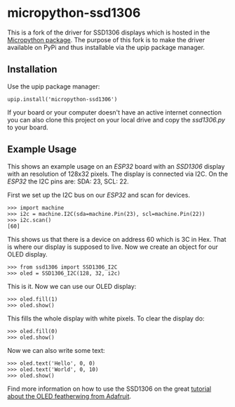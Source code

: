 # micropython-ssd1306
This is a fork of the driver for SSD1306 displays which is hosted in the
[Micropython package](https://github.com/micropython/micropython). The purpose
of this fork is to make the driver available on PyPi and thus installable via
the upip package manager.

## Installation
Use the upip package manager:

    upip.install('micropython-ssd1306')

If your board or your computer doesn't have an active internet connection you
can also clone this project on your local drive and copy the *ssd1306.py* to
your board.

## Example Usage
This shows an example usage on an *ESP32* board with an *SSD1306* display
with an resolution of 128x32 pixels. The display is connected via I2C. On the
*ESP32* the I2C pins are: SDA: 23, SCL: 22.

First we set up the I2C bus on our *ESP32* and scan for devices.

    >>> import machine
    >>> i2c = machine.I2C(sda=machine.Pin(23), scl=machine.Pin(22))
    >>> i2c.scan()
    [60]

This shows us that there is a device on address 60 which is 3C in Hex. That is
where our display is supposed to live. Now we create an object for our OLED
display.

    >>> from ssd1306 import SSD1306_I2C
    >>> oled = SSD1306_I2C(128, 32, i2c)

This is it. Now we can use our OLED display:

    >>> oled.fill(1)
    >>> oled.show()

This fills the whole display with white pixels. To clear the display do:

    >>> oled.fill(0)
    >>> oled.show()

Now we can also write some text:

    >>> oled.text('Hello', 0, 0)
    >>> oled.text('World', 0, 10)
    >>> oled.show()

Find more information on how to use the SSD1306 on the great [tutorial about
the OLED featherwing from Adafruit](https://learn.adafruit.com/adafruit-oled-featherwing/circuitpython#usage-6-4).
